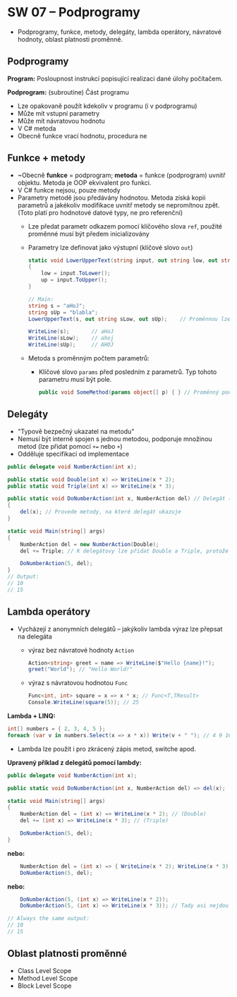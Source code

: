 # SW 07 – Podprogramy

* Podprogramy, funkce, metody, delegáty, lambda operátory, návratové hodnoty, oblast platnosti proměnné.

## Podprogramy

__Program:__ Posloupnost instrukcí popisující realizaci dané úlohy počítačem.

__Podprogram:__ (subroutine) Část programu

* Lze opakovaně použít kdekoliv v programu (i v podprogramu)
* Může mít vstupní parametry
* Může mít návratovou hodnotu
* V C# metoda
* Obecně funkce vrací hodnotu, procedura ne

## Funkce + metody

* ~Obecně __funkce__ = podprogram; __metoda__ = funkce (podprogram) uvnitř objektu. Metoda je OOP ekvivalent pro funkci.
* V C# funkce nejsou, pouze metody
* Parametry metodě jsou předávány hodnotou. Metoda získá kopii parametrů a jakékoliv modifikace uvnitř metody se nepromítnou zpět. (Toto platí pro hodnotové datové typy, ne pro referenční)
  * Lze předat parametr odkazem pomocí klíčového slova `ref`, použité proměnné musí být předem inicializovány
  * Parametry lze definovat jako výstupní (klíčové slovo `out`)

    ``` csharp
    static void LowerUpperText(string input, out string low, out string up)
    {
        low = input.ToLower();
        up = input.ToUpper();
    }

    // Main:
    string s = "aHoJ";
    string sUp = "blabla";
    LowerUpperText(s, out string sLow, out sUp);    // Proměnnou lze deklarovat až při volání (sLow) nebo už před tím (sUp)
    
    WriteLine(s);       // aHoJ
    WriteLine(sLow);    // ahoj
    WriteLine(sUp);     // AHOJ
    ```

  * Metoda s proměnným počtem parametrů:
    * Klíčové slovo `params` před posledním z parametrů. Typ tohoto parametru musí být pole.

        ``` csharp
        public void SomeMethod(params object[] p) { } // Proměnný počet parametrů
        ```

## Delegáty

* "Typově bezpečný ukazatel na metodu"
* Nemusí být interně spojen s jednou metodou, podporuje množinou metod (lze přidat pomocí `+=` nebo `+`)
* Odděluje specifikaci od implementace

``` csharp
public delegate void NumberAction(int x);

public static void Double(int x) => WriteLine(x * 2);
public static void Triple(int x) => WriteLine(x * 3);

public static void DoNumberAction(int x, NumberAction del) // Delegát (~předpis pro metodu) jako vstupní parametr
{
    del(x); // Provede metody, na které delegát ukazuje
}

static void Main(string[] args)
{
    NumberAction del = new NumberAction(Double);
    del += Triple; // K delegátovy lze přidat Double a Triple, protože mají stejnou signaturu (návratový typ a vstupní parametry) 

    DoNumberAction(5, del);
}
// Output:
// 10
// 15
```

## Lambda operátory

* Vycházejí z anonymních delegátů – jakýkoliv lambda výraz lze přepsat na delegáta
  * výraz bez návratové hodnoty `Action`

    ``` csharp
    Action<string> greet = name => WriteLine($"Hello {name}!");
    greet("World"); // "Hello World!"
    ```

  * výraz s návratovou hodnotou `Func`

    ``` csharp
    Func<int, int> square = x => x * x; // Func<T,TResult>
    Console.WriteLine(square(5)); // 25
    ```

__Lambda + LINQ:__

``` csharp
int[] numbers = { 2, 3, 4, 5 };
foreach (var v in numbers.Select(x => x * x)) Write(v + " "); // 4 9 16 25
```

* Lambda lze použít i pro zkrácený zápis metod, switche apod.

__Upravený příklad z delegátů pomocí lambdy:__

``` csharp
public delegate void NumberAction(int x);

public static void DoNumberAction(int x, NumberAction del) => del(x);

static void Main(string[] args)
{
    NumberAction del = (int x) => WriteLine(x * 2); // (Double)
    del += (int x) => WriteLine(x * 3); // (Triple)

    DoNumberAction(5, del);
}
```

__nebo:__

``` csharp
    NumberAction del = (int x) => { WriteLine(x * 2); WriteLine(x * 3); };
    DoNumberAction(5, del);
```

__nebo:__

``` csharp
    DoNumberAction(5, (int x) => WriteLine(x * 2));
    DoNumberAction(5, (int x) => WriteLine(x * 3)); // Tady asi nejdou spojit do jednoho (?)
```

``` csharp
// Always the same output:
// 10
// 15
```

## Oblast platnosti proměnné

* Class Level Scope
* Method Level Scope
* Block Level Scope
